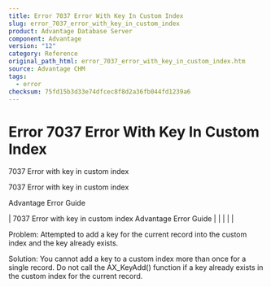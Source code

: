 ```yaml
---
title: Error 7037 Error With Key In Custom Index
slug: error_7037_error_with_key_in_custom_index
product: Advantage Database Server
component: Advantage
version: "12"
category: Reference
original_path_html: error_7037_error_with_key_in_custom_index.htm
source: Advantage CHM
tags:
  - error
checksum: 75fd15b3d33e74dfcec8f8d2a36fb044fd1239a6
---
```


# Error 7037 Error With Key In Custom Index

7037 Error with key in custom index

7037 Error with key in custom index

Advantage Error Guide

| 7037 Error with key in custom index  Advantage Error Guide |  |  |  |  |

Problem: Attempted to add a key for the current record into the custom index and the key already exists.

Solution: You cannot add a key to a custom index more than once for a single record. Do not call the AX\_KeyAdd() function if a key already exists in the custom index for the current record.
